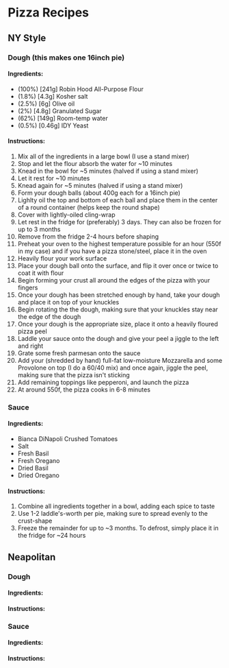 # Pizza Recipes

## NY Style
### Dough (this makes one 16inch pie)
#### Ingredients:
- (100%)  [241g]  Robin Hood All-Purpose Flour
- (1.8%)  [4.3g]  Kosher salt
- (2.5%)  [6g]    Olive oil
- (2%)    [4.8g]  Granulated Sugar
- (62%)   [149g]  Room-temp water
- (0.5%)  [0.46g] IDY Yeast

#### Instructions:
1. Mix all of the ingredients in a large bowl (I use a stand mixer)
2. Stop and let the flour absorb the water for ~10 minutes
3. Knead in the bowl for ~5 minutes (halved if using a stand mixer)
4. Let it rest for ~10 minutes
5. Knead again for ~5 minutes (halved if using a stand mixer)
6. Form your dough balls (about 400g each for a 16inch pie)
7. Lighlty oil the top and bottom of each ball and place them in the center of a round container (helps keep the round shape)
8. Cover with lightly-oiled cling-wrap
9. Let rest in the fridge for (preferably) 3 days. They can also be frozen for up to 3 months
10. Remove from the fridge 2-4 hours before shaping
11. Preheat your oven to the highest temperature possible for an hour (550f in my case) and if you have a pizza stone/steel, place it in the oven
12. Heavily flour your work surface
13. Place your dough ball onto the surface, and flip it over once or twice to coat it with flour
14. Begin forming your crust all around the edges of the pizza with your fingers
15. Once your dough has been stretched enough by hand, take your dough and place it on top of your knuckles
16. Begin rotating the the dough, making sure that your knuckles stay near the edge of the dough
17. Once your dough is the appropriate size, place it onto a heavily floured pizza peel
18. Laddle your sauce onto the dough and give your peel a jiggle to the left and right
19. Grate some fresh parmesan onto the sauce
20. Add your (shredded by hand) full-fat low-moisture Mozzarella and some Provolone on top (I do a 60/40 mix) and once again, jiggle the peel, making sure that the pizza isn't sticking
21. Add remaining toppings like pepperoni, and launch the pizza
22. At around 550f, the pizza cooks in 6-8 minutes

### Sauce
#### Ingredients:
- Bianca DiNapoli Crushed Tomatoes
- Salt
- Fresh Basil
- Fresh Oregano
- Dried Basil
- Dried Oregano

#### Instructions:
1. Combine all ingredients together in a bowl, adding each spice to taste
2. Use 1-2 laddle's-worth per pie, making sure to spread evenly to the crust-shape
3. Freeze the remainder for up to ~3 months. To defrost, simply place it in the fridge for ~24 hours

## Neapolitan
### Dough
#### Ingredients:

#### Instructions:

### Sauce
#### Ingredients:

#### Instructions:
